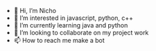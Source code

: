 - 👋 Hi, I’m Nicho
- 👀 I’m interested in javascript, python, c++
- 🌱 I’m currently learning java and python
- 💞️ I’m looking to collaborate on my project work
- 📫 How to reach me make a bot

<!---
nichojovian/nichojovian is a ✨ special ✨ repository because its `README.md` (this file) appears on your GitHub profile.
You can click the Preview link to take a look at your changes.
--->

